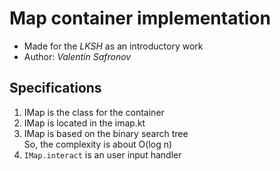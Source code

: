 # Map container implementation
* Made for the _LKSH_ as an introductory work
* Author: _Valentin Safronov_
## Specifications
1. IMap is the class for the container
2. IMap is located in the imap.kt
3. IMap is based on the binary search tree   
    So, the complexity is about O(log n)
3. ```IMap.interact``` is an user input handler
